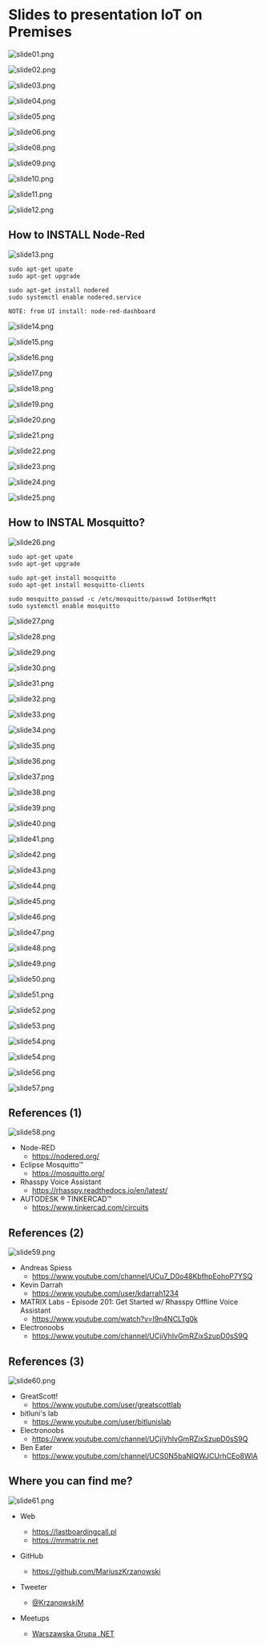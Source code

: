 # Slides to presentation IoT on Premises

![slide01.png](images/slide01.png)

![slide02.png](images/slide02.png)

![slide03.png](images/slide03.png)

![slide04.png](images/slide04.png)

![slide05.png](images/slide05.png)

![slide06.png](images/slide06.png)

![slide08.png](images/slide08.png)

![slide09.png](images/slide09.png)

![slide10.png](images/slide10.png)

![slide11.png](images/slide11.png)

![slide12.png](images/slide12.png)

## How to INSTALL Node-Red

![slide13.png](images/slide13.png)

```
sudo apt-get upate
sudo apt-get upgrade

sudo apt-get install nodered
sudo systemctl enable nodered.service

NOTE: from UI install: node-red-dashboard
```

![slide14.png](images/slide14.png)

![slide15.png](images/slide15.png)

![slide16.png](images/slide16.png)

![slide17.png](images/slide17.png)

![slide18.png](images/slide18.png)

![slide19.png](images/slide19.png)

![slide20.png](images/slide20.png)

![slide21.png](images/slide21.png)

![slide22.png](images/slide22.png)

![slide23.png](images/slide23.png)

![slide24.png](images/slide24.png)

![slide25.png](images/slide25.png)

## How to INSTAL Mosquitto?

![slide26.png](images/slide26.png)

```
sudo apt-get upate
sudo apt-get upgrade

sudo apt-get install mosquitto
sudo apt-get install mosquitto-clients

sudo mosquitto_passwd -c /etc/mosquitto/passwd IotUserMqtt
sudo systemctl enable mosquitto
```

![slide27.png](images/slide27.png)

![slide28.png](images/slide28.png)

![slide29.png](images/slide29.png)

![slide30.png](images/slide30.png)

![slide31.png](images/slide31.png)

![slide32.png](images/slide32.png)

![slide33.png](images/slide33.png)

![slide34.png](images/slide34.png)

![slide35.png](images/slide35.png)

![slide36.png](images/slide36.png)

![slide37.png](images/slide37.png)

![slide38.png](images/slide38.png)

![slide39.png](images/slide39.png)

![slide40.png](images/slide40.png)

![slide41.png](images/slide41.png)

![slide42.png](images/slide42.png)

![slide43.png](images/slide43.png)

![slide44.png](images/slide44.png)

![slide45.png](images/slide45.png)

![slide46.png](images/slide46.png)

![slide47.png](images/slide47.png)

![slide48.png](images/slide48.png)

![slide49.png](images/slide49.png)

![slide50.png](images/slide50.png)

![slide51.png](images/slide51.png)

![slide52.png](images/slide52.png)

![slide53.png](images/slide53.png)

![slide54.png](images/slide54.png)

![slide54.png](images/slide55.png)

![slide56.png](images/slide56.png)

![slide57.png](images/slide57.png)

## References (1)

![slide58.png](images/slide58.png)

* Node-RED
    * https://nodered.org/
* Eclipse Mosquitto™
    * https://mosquitto.org/
* Rhasspy Voice Assistant
    * https://rhasspy.readthedocs.io/en/latest/
* AUTODESK ® TINKERCAD™
    * https://www.tinkercad.com/circuits

## References (2)

![slide59.png](images/slide59.png)

* Andreas Spiess
    * https://www.youtube.com/channel/UCu7_D0o48KbfhpEohoP7YSQ
* Kevin Darrah
    * https://www.youtube.com/user/kdarrah1234
* MATRIX Labs - Episode 201: Get Started w/ Rhasspy Offline Voice Assistant
    * https://www.youtube.com/watch?v=I9n4NCLTg0k
* Electronoobs
    * https://www.youtube.com/channel/UCjiVhIvGmRZixSzupD0sS9Q


## References (3)

![slide60.png](images/slide60.png)

* GreatScott!
    * https://www.youtube.com/user/greatscottlab
* bitluni's lab
    * https://www.youtube.com/user/bitlunislab
* Electronoobs
    * https://www.youtube.com/channel/UCjiVhIvGmRZixSzupD0sS9Q
* Ben Eater
    * https://www.youtube.com/channel/UCS0N5baNlQWJCUrhCEo8WlA

## Where you can find me?

![slide61.png](images/slide61.png)

* Web
    * https://lastboardingcall.pl 
    * https://mrmatrix.net 

* GitHub
    * https://github.com/MariuszKrzanowski
* Tweeter
    * [@KrzanowskiM](https://twitter.com/krzanowskim)
* Meetups
    * [Warszawska Grupa .NET](https://www.meetup.com/pl-PL/WG-NET/)
